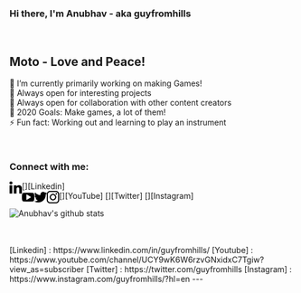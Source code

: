 ### Hi there, I'm Anubhav - aka guyfromhills 
<br/>

## Moto - Love and Peace! <br/>
🔭 I’m currently primarily working on making Games!<br/>
🌱 Always open for interesting projects <br/>
👯 Always open for collaboration with other content creators <br/>
🥅 2020 Goals: Make games, a lot of them! <br/>
⚡ Fun fact: Working out and learning to play an instrument <br/>
 
 <br/>
 
### Connect with me:

[<img align="left" width="22px" alt="guyfromhills | Linkedin" src="images/linkedin-letters.svg">][Linkedin]    
[<img align="left" width="22px" alt="guyfromhills | YouTube" src="images/youtube-logo.svg">][YouTube]
[<img align="left" width="22px" alt="guyfromhills | Twitter" src="images/twitter-black-shape.svg">][Twitter]
[<img align="left" width="22px" alt="guyfromhills | Instagram" src="images/instagram-logo.svg">][Instagram]


![Anubhav's github stats](https://github-readme-stats.vercel.app/api?username=guyfromhills&show_icons=true&theme=dracula)

<br/>
<br/>
[Linkedin] : https://www.linkedin.com/in/guyfromhills/
[Youtube] : https://www.youtube.com/channel/UCY9wK6W6rzvGNxidxC7Tgiw?view_as=subscriber
[Twitter] : https://twitter.com/guyfromhills 
[Instagram] : https://www.instagram.com/guyfromhills/?hl=en  
---


